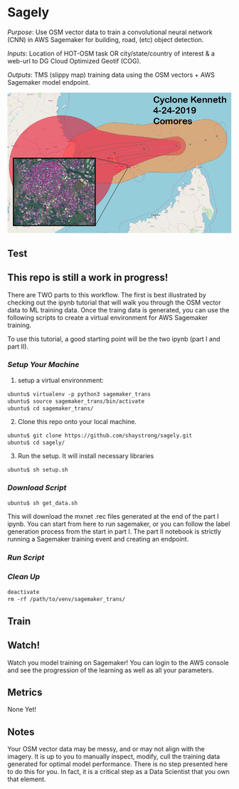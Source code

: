 # Sagely

_Purpose_: Use OSM vector data to train a convolutional neural network (CNN) in AWS Sagemaker for building, road, (etc) object detection.

_Inputs_: Location of HOT-OSM task OR city/state/country of interest & a web-url to DG Cloud Optimized Geotif (COG).

_Outputs_: TMS (slippy map) training data using the OSM vectors + AWS Sagemaker model endpoint.

![](assets/comores.png)

## Test

## This repo is still a work in progress! 

There are TWO parts to this workflow. The first is best illustrated by checking out the ipynb tutorial that will walk you through the OSM vector data to ML training data. Once the traing data is generated, you can use the following scripts to create a virtual environment for AWS Sagemaker training.

To use this tutorial, a good starting point will be the two ipynb (part I and part II).

### _Setup Your Machine_

1) setup a virtual environnment: 

```console
ubuntu$ virtualenv -p python3 sagemaker_trans
ubuntu$ source sagemaker_trans/bin/activate
ubuntu$ cd sagemaker_trans/
```

2) Clone this repo onto your local machine.

```console
ubuntu$ git clone https://github.com/shaystrong/sagely.git
ubuntu$ cd sagely/
```

3) Run the setup. It will install necessary libraries

```console
ubuntu$ sh setup.sh
```

### _Download Script_
```console
ubuntu$ sh get_data.sh
```

This will download the mxnet .rec files generated at the end of the part I ipynb. You can start from here to run sagemaker, or you can follow the label generation process from the start in part I. The part II notebook is strictly running a Sagemaker training event and creating an endpoint. 

### _Run Script_



### _Clean Up_

```console
deactivate
rm -rf /path/to/venv/sagemaker_trans/
```


## Train

## Watch!

Watch you model training on Sagemaker! You can login to the AWS console and see the progression of the learning as well as all your parameters. 

## Metrics

None Yet!

## Notes

Your OSM vector data may be messy, and or may not align with the imagery. It is up to you to manually inspect, modify, cull the training data generated for optimal model performance. There is no step presented here to do this for you. In fact, it is a critical step as a Data Scientist that you own that element.
